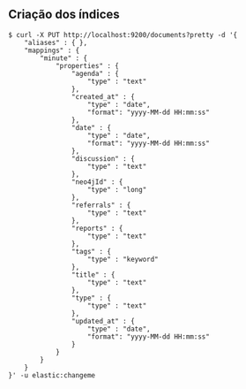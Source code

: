 ## Criação dos índices

    $ curl -X PUT http://localhost:9200/documents?pretty -d '{
        "aliases" : { },
        "mappings" : {
            "minute" : {
                "properties" : {
                    "agenda" : {
                        "type" : "text"
                    },
                    "created_at" : {
                        "type" : "date",
                        "format": "yyyy-MM-dd HH:mm:ss"
                    },
                    "date" : {
                        "type" : "date",
                        "format": "yyyy-MM-dd HH:mm:ss"
                    },
                    "discussion" : {
                        "type" : "text"
                    },
                    "neo4jId" : {
                        "type" : "long"
                    },
                    "referrals" : {
                        "type" : "text"
                    },
                    "reports" : {
                        "type" : "text"
                    },
                    "tags" : {
                        "type" : "keyword"
                    },
                    "title" : {
                        "type" : "text"
                    },
                    "type" : {
                        "type" : "text"
                    },
                    "updated_at" : {
                        "type" : "date",
                        "format": "yyyy-MM-dd HH:mm:ss"
                    }
                }
            }
        }
    }' -u elastic:changeme